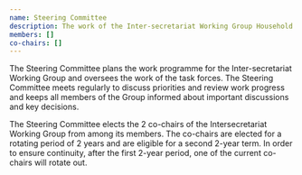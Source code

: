 ```yaml
---
name: Steering Committee
description: The work of the Inter-secretariat Working Group Household Surveys is governed by a Steering Committee consisting of international agencies that provide regular financial and in-kind contributions to support the Group’s work programme as well as by a core group of up to 5 countries, one per region.
members: []
co-chairs: []
---
```


The Steering Committee plans the work programme for the Inter-secretariat Working Group and oversees the work of the task forces. The Steering Committee meets regularly to discuss priorities and review work progress and keeps all members of the Group informed about important discussions and key decisions.

The Steering Committee elects the 2 co-chairs of the Intersecretariat Working Group from among its members. The co-chairs are elected for a rotating period of 2 years and are eligible for a second 2-year term. In order to ensure continuity, after the first 2-year period, one of the current co-chairs will rotate out.
